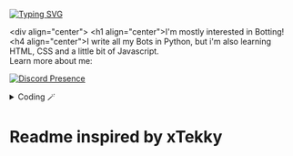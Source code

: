 [![Typing SVG](http://readme-typing-svg.herokuapp.com?color=5CD8F7&center=true&vCenter=true&lines=Whatsup%2C+I'm+Vinyzu!+%F0%9F%91%8B)](https://git.io/typing-svg)


<div align="center"> 
 <h1 align="center">I'm mostly interested in Botting!</h1> 
 <h4 align="center">I write all my Bots in Python, but i'm also learning HTML, CSS and a little bit of Javascript. <br> Learn more about me:</h4> 
 </div>

[![Discord Presence](https://lanyard.cnrad.dev/api/935224495126487150?borderRadius=20px&bg=1c1c1c&idleMessage=Botting%20your%20Mom)](https://discord.com/users/935224495126487150)

<details>
    <summary>Coding 🪄</summary>

```py
import the_best as Vinyzu

class Coding(Vinyzu):
    def __init__(self):
        super.__init__()
    
    def languages(self):
        self.expert = "Python"
        self.intermediate = ["HTML", "CSS"]
        self.beginner = "Javascript"

    def interests(self):
        self.enviroment = "Atom" #R.I.P
        self.specialities = ["Botting", "Obfuscation", "Scraping"]     

    def projects(self):
        self.discord = ["Tokify (Early Versions)", "Promo Redeemer v1/v2", "Booster"]
        self.twitch = "Auto Registrator"
        self.spotify = "MjolnirAiO"
        self.hcaptcha = "Bypass"

```
</details>


# Readme inspired by xTekky
<!--
**Vinyzu/Vinyzu** is a ✨ _special_ ✨ repository because its `README.md` (this file) appears on your GitHub profile.

Here are some ideas to get you started:

- 🔭 I’m currently working on ...
- 🌱 I’m currently learning ...
- 👯 I’m looking to collaborate on ...
- 🤔 I’m looking for help with ...
- 💬 Ask me about ...
- 📫 How to reach me: ...
- 😄 Pronouns: ...
- ⚡ Fun fact: ...
-->
